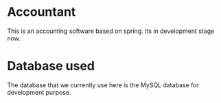 Accountant
==========

This is an accounting software based on spring. 
Its in development stage now.


Database used
=============
The database that we currently use here is the MySQL database for development purpose. 